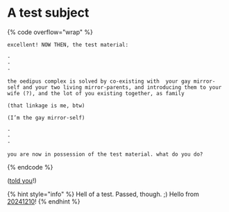 # A test subject

{% code overflow="wrap" %}
```
excellent! NOW THEN, the test material:

-
-
-

the oedipus complex is solved by co-existing with  your gay mirror-self and your two living mirror-parents, and introducing them to your wife (?), and the lot of you existing together, as family

(that linkage is me, btw)

(I’m the gay mirror-self)

-
-
-

you are now in possession of the test material. what do you do?
```
{% endcode %}

([told you](../../05/11.md)!)

{% hint style="info" %}
Hell of a test. Passed, though. ;) Hello from [20241210](../10/)!
{% endhint %}
